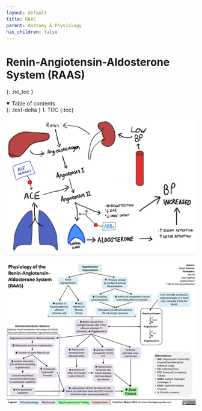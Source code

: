```yaml
---
layout: default
title: RAAS
parent: Anatomy & Physiology
has_children: false
---
```


# Renin-Angiotensin-Aldosterone System (RAAS)
{: .no_toc }

<details open markdown="block">
  <summary>
    Table of contents
  </summary>
  {: .text-delta }
1. TOC
{:toc}
</details>

![RAAS](/assets/images/raas.jpg)

![Physiology of RAAS](/assets/images/Physiology-of-the-Renin-Angiotensin-Aldosterone-System-RAAS.jpg)
